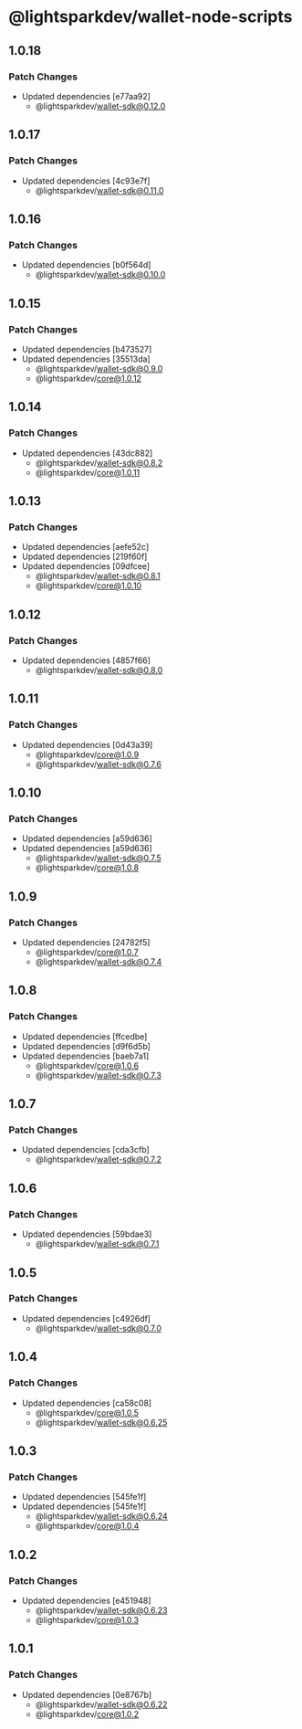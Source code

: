 # @lightsparkdev/wallet-node-scripts

## 1.0.18

### Patch Changes

- Updated dependencies [e77aa92]
  - @lightsparkdev/wallet-sdk@0.12.0

## 1.0.17

### Patch Changes

- Updated dependencies [4c93e7f]
  - @lightsparkdev/wallet-sdk@0.11.0

## 1.0.16

### Patch Changes

- Updated dependencies [b0f564d]
  - @lightsparkdev/wallet-sdk@0.10.0

## 1.0.15

### Patch Changes

- Updated dependencies [b473527]
- Updated dependencies [35513da]
  - @lightsparkdev/wallet-sdk@0.9.0
  - @lightsparkdev/core@1.0.12

## 1.0.14

### Patch Changes

- Updated dependencies [43dc882]
  - @lightsparkdev/wallet-sdk@0.8.2
  - @lightsparkdev/core@1.0.11

## 1.0.13

### Patch Changes

- Updated dependencies [aefe52c]
- Updated dependencies [219f60f]
- Updated dependencies [09dfcee]
  - @lightsparkdev/wallet-sdk@0.8.1
  - @lightsparkdev/core@1.0.10

## 1.0.12

### Patch Changes

- Updated dependencies [4857f66]
  - @lightsparkdev/wallet-sdk@0.8.0

## 1.0.11

### Patch Changes

- Updated dependencies [0d43a39]
  - @lightsparkdev/core@1.0.9
  - @lightsparkdev/wallet-sdk@0.7.6

## 1.0.10

### Patch Changes

- Updated dependencies [a59d636]
- Updated dependencies [a59d636]
  - @lightsparkdev/wallet-sdk@0.7.5
  - @lightsparkdev/core@1.0.8

## 1.0.9

### Patch Changes

- Updated dependencies [24782f5]
  - @lightsparkdev/core@1.0.7
  - @lightsparkdev/wallet-sdk@0.7.4

## 1.0.8

### Patch Changes

- Updated dependencies [ffcedbe]
- Updated dependencies [d9f6d5b]
- Updated dependencies [baeb7a1]
  - @lightsparkdev/core@1.0.6
  - @lightsparkdev/wallet-sdk@0.7.3

## 1.0.7

### Patch Changes

- Updated dependencies [cda3cfb]
  - @lightsparkdev/wallet-sdk@0.7.2

## 1.0.6

### Patch Changes

- Updated dependencies [59bdae3]
  - @lightsparkdev/wallet-sdk@0.7.1

## 1.0.5

### Patch Changes

- Updated dependencies [c4926df]
  - @lightsparkdev/wallet-sdk@0.7.0

## 1.0.4

### Patch Changes

- Updated dependencies [ca58c08]
  - @lightsparkdev/core@1.0.5
  - @lightsparkdev/wallet-sdk@0.6.25

## 1.0.3

### Patch Changes

- Updated dependencies [545fe1f]
- Updated dependencies [545fe1f]
  - @lightsparkdev/wallet-sdk@0.6.24
  - @lightsparkdev/core@1.0.4

## 1.0.2

### Patch Changes

- Updated dependencies [e451948]
  - @lightsparkdev/wallet-sdk@0.6.23
  - @lightsparkdev/core@1.0.3

## 1.0.1

### Patch Changes

- Updated dependencies [0e8767b]
  - @lightsparkdev/wallet-sdk@0.6.22
  - @lightsparkdev/core@1.0.2
